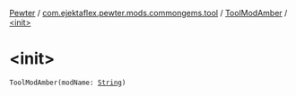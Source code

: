 [Pewter](../../index.md) / [com.ejektaflex.pewter.mods.commongems.tool](../index.md) / [ToolModAmber](index.md) / [&lt;init&gt;](./-init-.md)

# &lt;init&gt;

`ToolModAmber(modName: `[`String`](https://kotlinlang.org/api/latest/jvm/stdlib/kotlin/-string/index.html)`)`
